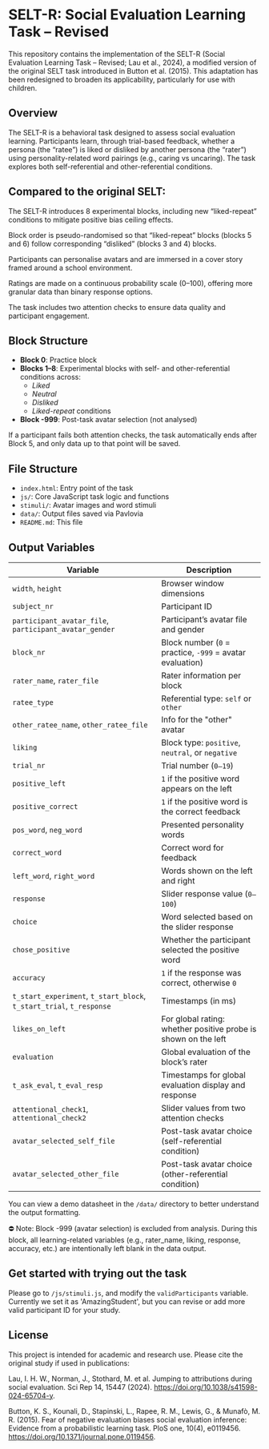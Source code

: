 # SELT-R: Social Evaluation Learning Task – Revised
This repository contains the implementation of the SELT-R (Social Evaluation Learning Task – Revised; Lau et al., 2024), a modified version of the original SELT task introduced in Button et al. (2015). This adaptation has been redesigned to broaden its applicability, particularly for use with children.

## Overview
The SELT-R is a behavioral task designed to assess social evaluation learning. Participants learn, through trial-based feedback, whether a persona (the “ratee”) is liked or disliked by another persona (the “rater”) using personality-related word pairings (e.g., caring vs uncaring). The task explores both self-referential and other-referential conditions.

## Compared to the original SELT:

The SELT-R introduces 8 experimental blocks, including new “liked-repeat” conditions to mitigate positive bias ceiling effects.

Block order is pseudo-randomised so that “liked-repeat” blocks (blocks 5 and 6) follow corresponding “disliked” (blocks 3 and 4) blocks.

Participants can personalise avatars and are immersed in a cover story framed around a school environment.

Ratings are made on a continuous probability scale (0–100), offering more granular data than binary response options.

The task includes two attention checks to ensure data quality and participant engagement.

## Block Structure
- **Block 0**: Practice block  
- **Blocks 1–8**: Experimental blocks with self- and other-referential conditions across:
  - *Liked*
  - *Neutral*
  - *Disliked*
  - *Liked-repeat* conditions  
- **Block -999**: Post-task avatar selection (not analysed)

If a participant fails both attention checks, the task automatically ends after Block 5, and only data up to that point will be saved.

## File Structure
- `index.html`: Entry point of the task
- `js/`: Core JavaScript task logic and functions
- `stimuli/`: Avatar images and word stimuli
- `data/`: Output files saved via Pavlovia
- `README.md`: This file

## Output Variables
| Variable                          | Description                                                                 |
|-----------------------------------|-----------------------------------------------------------------------------|
| `width`, `height`                | Browser window dimensions                                                   |
| `subject_nr`                     | Participant ID                                                              |
| `participant_avatar_file`, `participant_avatar_gender` | Participant’s avatar file and gender                        |
| `block_nr`                       | Block number (`0` = practice, `-999` = avatar evaluation)                   |
| `rater_name`, `rater_file`       | Rater information per block                                                 |
| `ratee_type`                     | Referential type: `self` or `other`                                         |
| `other_ratee_name`, `other_ratee_file` | Info for the "other" avatar                                       |
| `liking`                         | Block type: `positive`, `neutral`, or `negative`                            |
| `trial_nr`                       | Trial number (`0–19`)                                                       |
| `positive_left`                  | `1` if the positive word appears on the left                                |
| `positive_correct`               | `1` if the positive word is the correct feedback                            |
| `pos_word`, `neg_word`           | Presented personality words                                                 |
| `correct_word`                   | Correct word for feedback                                                   |
| `left_word`, `right_word`        | Words shown on the left and right                                           |
| `response`                       | Slider response value (`0–100`)                                             |
| `choice`                         | Word selected based on the slider response                                  |
| `chose_positive`                 | Whether the participant selected the positive word                          |
| `accuracy`                       | `1` if the response was correct, otherwise `0`                              |
| `t_start_experiment`, `t_start_block`, `t_start_trial`, `t_response` | Timestamps (in ms)                                             |
| `likes_on_left`                  | For global rating: whether positive probe is shown on the left              |
| `evaluation`                     | Global evaluation of the block’s rater                                      |
| `t_ask_eval`, `t_eval_resp`      | Timestamps for global evaluation display and response                       |
| `attentional_check1`, `attentional_check2` | Slider values from two attention checks                            |
| `avatar_selected_self_file`      | Post-task avatar choice (self-referential condition)                        |
| `avatar_selected_other_file`     | Post-task avatar choice (other-referential condition)                       |

You can view a demo datasheet in the `/data/` directory to better understand the output formatting.

⛔ Note: Block -999 (avatar selection) is excluded from analysis. During this block, all learning-related variables (e.g., rater_name, liking, response, accuracy, etc.) are intentionally left blank in the data output.

## Get started with trying out the task
Please go to `/js/stimuli.js`, and modify the `validParticipants` variable. Currently we set it as 'AmazingStudent', but you can revise or add more valid participant ID for your study. 

## License
This project is intended for academic and research use. Please cite the original study if used in publications:

Lau, I. H. W., Norman, J., Stothard, M. et al. Jumping to attributions during social evaluation. Sci Rep 14, 15447 (2024). https://doi.org/10.1038/s41598-024-65704-y.

Button, K. S., Kounali, D., Stapinski, L., Rapee, R. M., Lewis, G., & Munafò, M. R. (2015). Fear of negative evaluation biases social evaluation inference: Evidence from a probabilistic learning task. PloS one, 10(4), e0119456. https://doi.org/10.1371/journal.pone.0119456.
